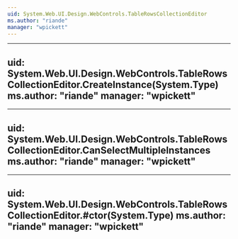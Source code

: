 ```yaml
---
uid: System.Web.UI.Design.WebControls.TableRowsCollectionEditor
ms.author: "riande"
manager: "wpickett"
---
```


---
uid: System.Web.UI.Design.WebControls.TableRowsCollectionEditor.CreateInstance(System.Type)
ms.author: "riande"
manager: "wpickett"
---

---
uid: System.Web.UI.Design.WebControls.TableRowsCollectionEditor.CanSelectMultipleInstances
ms.author: "riande"
manager: "wpickett"
---

---
uid: System.Web.UI.Design.WebControls.TableRowsCollectionEditor.#ctor(System.Type)
ms.author: "riande"
manager: "wpickett"
---
